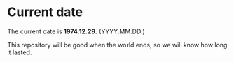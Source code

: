 # Current date

The current date is **1974.12.29.** (YYYY.MM.DD.)

This repository will be good when the world ends, so we will know how long it lasted.